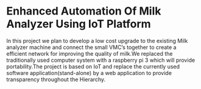 # Enhanced Automation Of Milk Analyzer Using IoT Platform
 In this project we plan to develop a low cost upgrade to the existing Milk analyzer machine and connect the small VMC’s together to create a efficient network for improving the quality of milk.We replaced the traditionally used computer system with a raspberry pi 3 which will provide portability.The project is based on IoT and replace the currently used software application(stand-alone) by a web application to provide transparency throughout the Hierarchy.
